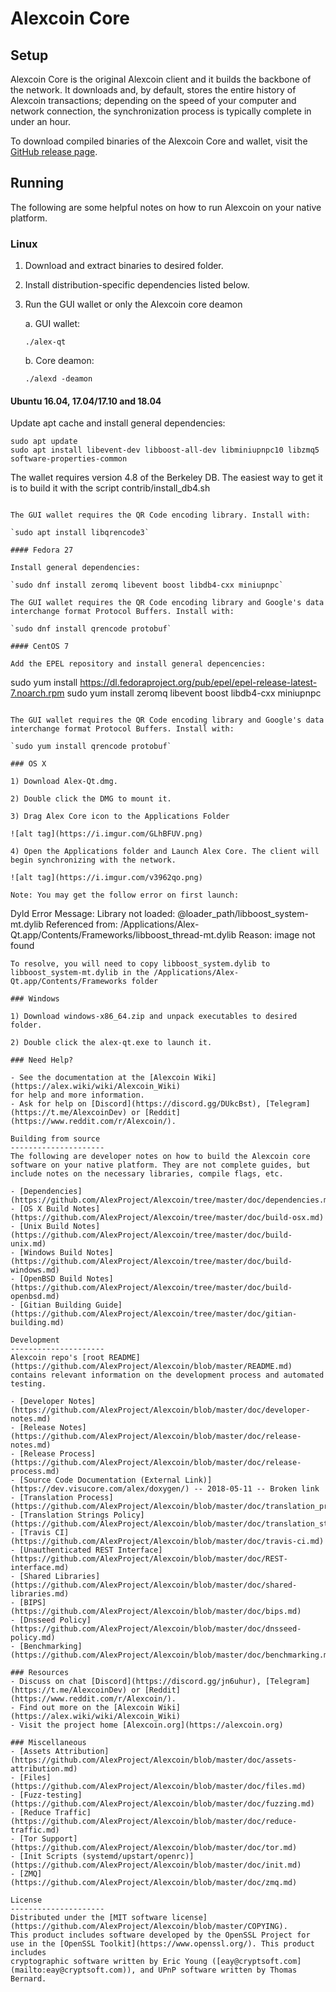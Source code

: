 Alexcoin Core
==============

Setup
---------------------
Alexcoin Core is the original Alexcoin client and it builds the backbone of the network. It downloads and, by default, stores the entire history of Alexcoin transactions; depending on the speed of your computer and network connection, the synchronization process is typically complete in under an hour.

To download compiled binaries of the Alexcoin Core and wallet, visit the [GitHub release page](https://github.com/AlexProject/Alexcoin/releases).

Running
---------------------
The following are some helpful notes on how to run Alexcoin on your native platform.

### Linux

1) Download and extract binaries to desired folder.

2) Install distribution-specific dependencies listed below.

3) Run the GUI wallet or only the Alexcoin core deamon

   a. GUI wallet:

   `./alex-qt`

   b. Core deamon:

   `./alexd -deamon`

#### Ubuntu 16.04, 17.04/17.10 and 18.04

Update apt cache and install general dependencies:

```
sudo apt update
sudo apt install libevent-dev libboost-all-dev libminiupnpc10 libzmq5 software-properties-common
```

The wallet requires version 4.8 of the Berkeley DB. The easiest way to get it is to build it with the script contrib/install_db4.sh


```

The GUI wallet requires the QR Code encoding library. Install with:

`sudo apt install libqrencode3`

#### Fedora 27

Install general dependencies:

`sudo dnf install zeromq libevent boost libdb4-cxx miniupnpc`

The GUI wallet requires the QR Code encoding library and Google's data interchange format Protocol Buffers. Install with:

`sudo dnf install qrencode protobuf`

#### CentOS 7

Add the EPEL repository and install general depencencies:

```
sudo yum install https://dl.fedoraproject.org/pub/epel/epel-release-latest-7.noarch.rpm
sudo yum install zeromq libevent boost libdb4-cxx miniupnpc
```

The GUI wallet requires the QR Code encoding library and Google's data interchange format Protocol Buffers. Install with:

`sudo yum install qrencode protobuf`

### OS X

1) Download Alex-Qt.dmg.

2) Double click the DMG to mount it.

3) Drag Alex Core icon to the Applications Folder

![alt tag](https://i.imgur.com/GLhBFUV.png)

4) Open the Applications folder and Launch Alex Core. The client will begin synchronizing with the network.

![alt tag](https://i.imgur.com/v3962qo.png)

Note: You may get the follow error on first launch:
```
Dyld Error Message:
  Library not loaded: @loader_path/libboost_system-mt.dylib
  Referenced from: /Applications/Alex-Qt.app/Contents/Frameworks/libboost_thread-mt.dylib
  Reason: image not found
```
To resolve, you will need to copy libboost_system.dylib to libboost_system-mt.dylib in the /Applications/Alex-Qt.app/Contents/Frameworks folder

### Windows

1) Download windows-x86_64.zip and unpack executables to desired folder.

2) Double click the alex-qt.exe to launch it.

### Need Help?

- See the documentation at the [Alexcoin Wiki](https://alex.wiki/wiki/Alexcoin_Wiki)
for help and more information.
- Ask for help on [Discord](https://discord.gg/DUkcBst), [Telegram](https://t.me/AlexcoinDev) or [Reddit](https://www.reddit.com/r/Alexcoin/).

Building from source
---------------------
The following are developer notes on how to build the Alexcoin core software on your native platform. They are not complete guides, but include notes on the necessary libraries, compile flags, etc.

- [Dependencies](https://github.com/AlexProject/Alexcoin/tree/master/doc/dependencies.md)
- [OS X Build Notes](https://github.com/AlexProject/Alexcoin/tree/master/doc/build-osx.md)
- [Unix Build Notes](https://github.com/AlexProject/Alexcoin/tree/master/doc/build-unix.md)
- [Windows Build Notes](https://github.com/AlexProject/Alexcoin/tree/master/doc/build-windows.md)
- [OpenBSD Build Notes](https://github.com/AlexProject/Alexcoin/tree/master/doc/build-openbsd.md)
- [Gitian Building Guide](https://github.com/AlexProject/Alexcoin/tree/master/doc/gitian-building.md)

Development
---------------------
Alexcoin repo's [root README](https://github.com/AlexProject/Alexcoin/blob/master/README.md) contains relevant information on the development process and automated testing.

- [Developer Notes](https://github.com/AlexProject/Alexcoin/blob/master/doc/developer-notes.md)
- [Release Notes](https://github.com/AlexProject/Alexcoin/blob/master/doc/release-notes.md)
- [Release Process](https://github.com/AlexProject/Alexcoin/blob/master/doc/release-process.md)
- [Source Code Documentation (External Link)](https://dev.visucore.com/alex/doxygen/) -- 2018-05-11 -- Broken link
- [Translation Process](https://github.com/AlexProject/Alexcoin/blob/master/doc/translation_process.md)
- [Translation Strings Policy](https://github.com/AlexProject/Alexcoin/blob/master/doc/translation_strings_policy.md)
- [Travis CI](https://github.com/AlexProject/Alexcoin/blob/master/doc/travis-ci.md)
- [Unauthenticated REST Interface](https://github.com/AlexProject/Alexcoin/blob/master/doc/REST-interface.md)
- [Shared Libraries](https://github.com/AlexProject/Alexcoin/blob/master/doc/shared-libraries.md)
- [BIPS](https://github.com/AlexProject/Alexcoin/blob/master/doc/bips.md)
- [Dnsseed Policy](https://github.com/AlexProject/Alexcoin/blob/master/doc/dnsseed-policy.md)
- [Benchmarking](https://github.com/AlexProject/Alexcoin/blob/master/doc/benchmarking.md)

### Resources
- Discuss on chat [Discord](https://discord.gg/jn6uhur), [Telegram](https://t.me/AlexcoinDev) or [Reddit](https://www.reddit.com/r/Alexcoin/).
- Find out more on the [Alexcoin Wiki](https://alex.wiki/wiki/Alexcoin_Wiki)
- Visit the project home [Alexcoin.org](https://alexcoin.org)

### Miscellaneous
- [Assets Attribution](https://github.com/AlexProject/Alexcoin/blob/master/doc/assets-attribution.md)
- [Files](https://github.com/AlexProject/Alexcoin/blob/master/doc/files.md)
- [Fuzz-testing](https://github.com/AlexProject/Alexcoin/blob/master/doc/fuzzing.md)
- [Reduce Traffic](https://github.com/AlexProject/Alexcoin/blob/master/doc/reduce-traffic.md)
- [Tor Support](https://github.com/AlexProject/Alexcoin/blob/master/doc/tor.md)
- [Init Scripts (systemd/upstart/openrc)](https://github.com/AlexProject/Alexcoin/blob/master/doc/init.md)
- [ZMQ](https://github.com/AlexProject/Alexcoin/blob/master/doc/zmq.md)

License
---------------------
Distributed under the [MIT software license](https://github.com/AlexProject/Alexcoin/blob/master/COPYING).
This product includes software developed by the OpenSSL Project for use in the [OpenSSL Toolkit](https://www.openssl.org/). This product includes
cryptographic software written by Eric Young ([eay@cryptsoft.com](mailto:eay@cryptsoft.com)), and UPnP software written by Thomas Bernard.
